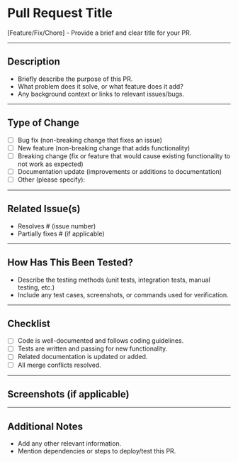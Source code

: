 # Pull Request Title
[Feature/Fix/Chore] - Provide a brief and clear title for your PR.

---

## **Description**
- Briefly describe the purpose of this PR.
- What problem does it solve, or what feature does it add?
- Any background context or links to relevant issues/bugs.

---

## **Type of Change**
- [ ] Bug fix (non-breaking change that fixes an issue)
- [ ] New feature (non-breaking change that adds functionality)
- [ ] Breaking change (fix or feature that would cause existing functionality to not work as expected)
- [ ] Documentation update (improvements or additions to documentation)
- [ ] Other (please specify):

---

## **Related Issue(s)**
- Resolves # (issue number)
- Partially fixes # (if applicable)

---

## **How Has This Been Tested?**
- Describe the testing methods (unit tests, integration tests, manual testing, etc.)
- Include any test cases, screenshots, or commands used for verification.

---

## **Checklist**
- [ ] Code is well-documented and follows coding guidelines.
- [ ] Tests are written and passing for new functionality.
- [ ] Related documentation is updated or added.
- [ ] All merge conflicts resolved.

---

## **Screenshots (if applicable)**

---

## **Additional Notes**
- Add any other relevant information.
- Mention dependencies or steps to deploy/test this PR.
